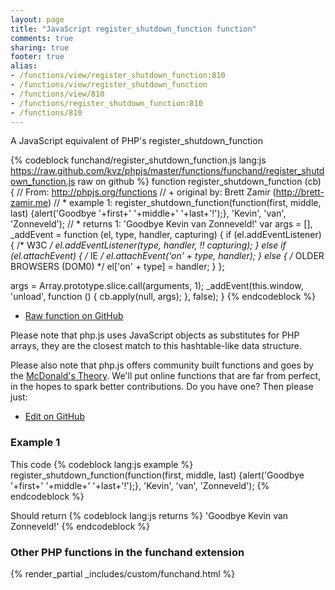 ```yaml
---
layout: page
title: "JavaScript register_shutdown_function function"
comments: true
sharing: true
footer: true
alias:
- /functions/view/register_shutdown_function:810
- /functions/view/register_shutdown_function
- /functions/view/810
- /functions/register_shutdown_function:810
- /functions/810
---
```

<!-- Generated by Rakefile:build -->
A JavaScript equivalent of PHP's register_shutdown_function

{% codeblock funchand/register_shutdown_function.js lang:js https://raw.github.com/kvz/phpjs/master/functions/funchand/register_shutdown_function.js raw on github %}
function register_shutdown_function (cb) {
  // From: http://phpjs.org/functions
  // +   original by: Brett Zamir (http://brett-zamir.me)
  // *     example 1: register_shutdown_function(function(first, middle, last) {alert('Goodbye '+first+' '+middle+' '+last+'!');}, 'Kevin', 'van', 'Zonneveld');
  // *     returns 1: 'Goodbye Kevin van Zonneveld!'
  var args = [],
    _addEvent = function (el, type, handler, capturing) {
      if (el.addEventListener) { /* W3C */
        el.addEventListener(type, handler, !! capturing);
      } else if (el.attachEvent) { /* IE */
        el.attachEvent('on' + type, handler);
      } else { /* OLDER BROWSERS (DOM0) */
        el['on' + type] = handler;
      }
    };

  args = Array.prototype.slice.call(arguments, 1);
  _addEvent(this.window, 'unload', function () {
    cb.apply(null, args);
  }, false);
}
{% endcodeblock %}

 - [Raw function on GitHub](https://github.com/kvz/phpjs/blob/master/functions/funchand/register_shutdown_function.js)

Please note that php.js uses JavaScript objects as substitutes for PHP arrays, they are 
the closest match to this hashtable-like data structure. 

Please also note that php.js offers community built functions and goes by the 
[McDonald's Theory](https://medium.com/what-i-learned-building/9216e1c9da7d). We'll put online 
functions that are far from perfect, in the hopes to spark better contributions. 
Do you have one? Then please just: 

 - [Edit on GitHub](https://github.com/kvz/phpjs/edit/master/functions/funchand/register_shutdown_function.js)

### Example 1
This code
{% codeblock lang:js example %}
register_shutdown_function(function(first, middle, last) {alert('Goodbye '+first+' '+middle+' '+last+'!');}, 'Kevin', 'van', 'Zonneveld');
{% endcodeblock %}

Should return
{% codeblock lang:js returns %}
'Goodbye Kevin van Zonneveld!'
{% endcodeblock %}


### Other PHP functions in the funchand extension
{% render_partial _includes/custom/funchand.html %}
